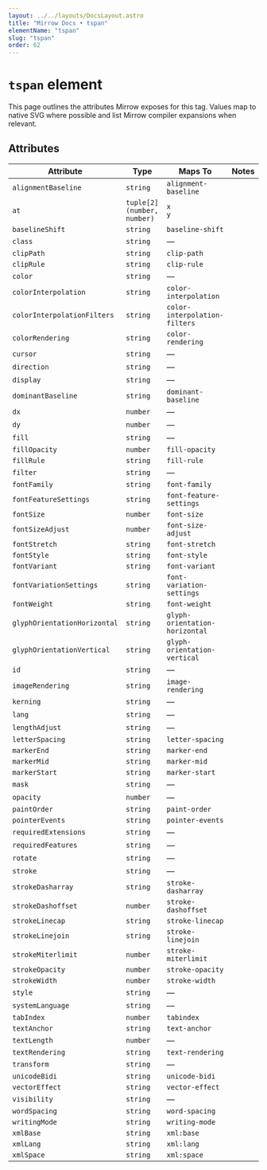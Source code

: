 ```yaml
---
layout: ../../layouts/DocsLayout.astro
title: "Mirrow Docs • tspan"
elementName: "tspan"
slug: "tspan"
order: 62
---
```


# `tspan` element

This page outlines the attributes Mirrow exposes for this tag.
Values map to native SVG where possible and list Mirrow compiler expansions when relevant.

## Attributes

| Attribute | Type | Maps To | Notes |
| --- | --- | --- | --- |
| `alignmentBaseline` | `string` | `alignment-baseline` |  |
| `at` | `tuple[2] (number, number)` | `x`<br />`y` |  |
| `baselineShift` | `string` | `baseline-shift` |  |
| `class` | `string` | &mdash; |  |
| `clipPath` | `string` | `clip-path` |  |
| `clipRule` | `string` | `clip-rule` |  |
| `color` | `string` | &mdash; |  |
| `colorInterpolation` | `string` | `color-interpolation` |  |
| `colorInterpolationFilters` | `string` | `color-interpolation-filters` |  |
| `colorRendering` | `string` | `color-rendering` |  |
| `cursor` | `string` | &mdash; |  |
| `direction` | `string` | &mdash; |  |
| `display` | `string` | &mdash; |  |
| `dominantBaseline` | `string` | `dominant-baseline` |  |
| `dx` | `number` | &mdash; |  |
| `dy` | `number` | &mdash; |  |
| `fill` | `string` | &mdash; |  |
| `fillOpacity` | `number` | `fill-opacity` |  |
| `fillRule` | `string` | `fill-rule` |  |
| `filter` | `string` | &mdash; |  |
| `fontFamily` | `string` | `font-family` |  |
| `fontFeatureSettings` | `string` | `font-feature-settings` |  |
| `fontSize` | `number` | `font-size` |  |
| `fontSizeAdjust` | `number` | `font-size-adjust` |  |
| `fontStretch` | `string` | `font-stretch` |  |
| `fontStyle` | `string` | `font-style` |  |
| `fontVariant` | `string` | `font-variant` |  |
| `fontVariationSettings` | `string` | `font-variation-settings` |  |
| `fontWeight` | `string` | `font-weight` |  |
| `glyphOrientationHorizontal` | `string` | `glyph-orientation-horizontal` |  |
| `glyphOrientationVertical` | `string` | `glyph-orientation-vertical` |  |
| `id` | `string` | &mdash; |  |
| `imageRendering` | `string` | `image-rendering` |  |
| `kerning` | `string` | &mdash; |  |
| `lang` | `string` | &mdash; |  |
| `lengthAdjust` | `string` | &mdash; |  |
| `letterSpacing` | `string` | `letter-spacing` |  |
| `markerEnd` | `string` | `marker-end` |  |
| `markerMid` | `string` | `marker-mid` |  |
| `markerStart` | `string` | `marker-start` |  |
| `mask` | `string` | &mdash; |  |
| `opacity` | `number` | &mdash; |  |
| `paintOrder` | `string` | `paint-order` |  |
| `pointerEvents` | `string` | `pointer-events` |  |
| `requiredExtensions` | `string` | &mdash; |  |
| `requiredFeatures` | `string` | &mdash; |  |
| `rotate` | `string` | &mdash; |  |
| `stroke` | `string` | &mdash; |  |
| `strokeDasharray` | `string` | `stroke-dasharray` |  |
| `strokeDashoffset` | `number` | `stroke-dashoffset` |  |
| `strokeLinecap` | `string` | `stroke-linecap` |  |
| `strokeLinejoin` | `string` | `stroke-linejoin` |  |
| `strokeMiterlimit` | `number` | `stroke-miterlimit` |  |
| `strokeOpacity` | `number` | `stroke-opacity` |  |
| `strokeWidth` | `number` | `stroke-width` |  |
| `style` | `string` | &mdash; |  |
| `systemLanguage` | `string` | &mdash; |  |
| `tabIndex` | `number` | `tabindex` |  |
| `textAnchor` | `string` | `text-anchor` |  |
| `textLength` | `number` | &mdash; |  |
| `textRendering` | `string` | `text-rendering` |  |
| `transform` | `string` | &mdash; |  |
| `unicodeBidi` | `string` | `unicode-bidi` |  |
| `vectorEffect` | `string` | `vector-effect` |  |
| `visibility` | `string` | &mdash; |  |
| `wordSpacing` | `string` | `word-spacing` |  |
| `writingMode` | `string` | `writing-mode` |  |
| `xmlBase` | `string` | `xml:base` |  |
| `xmlLang` | `string` | `xml:lang` |  |
| `xmlSpace` | `string` | `xml:space` |  |

